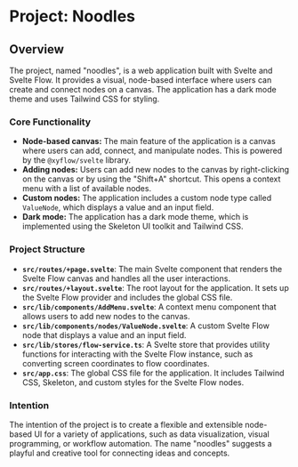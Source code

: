 # Project: Noodles

## Overview

The project, named "noodles", is a web application built with Svelte and Svelte Flow. It provides a visual, node-based interface where users can create and connect nodes on a canvas. The application has a dark mode theme and uses Tailwind CSS for styling.

### Core Functionality

*   **Node-based canvas:** The main feature of the application is a canvas where users can add, connect, and manipulate nodes. This is powered by the `@xyflow/svelte` library.
*   **Adding nodes:** Users can add new nodes to the canvas by right-clicking on the canvas or by using the "Shift+A" shortcut. This opens a context menu with a list of available nodes.
*   **Custom nodes:** The application includes a custom node type called `ValueNode`, which displays a value and an input field.
*   **Dark mode:** The application has a dark mode theme, which is implemented using the Skeleton UI toolkit and Tailwind CSS.

### Project Structure

*   **`src/routes/+page.svelte`**: The main Svelte component that renders the Svelte Flow canvas and handles all the user interactions.
*   **`src/routes/+layout.svelte`**: The root layout for the application. It sets up the Svelte Flow provider and includes the global CSS file.
*   **`src/lib/components/AddMenu.svelte`**: A context menu component that allows users to add new nodes to the canvas.
*   **`src/lib/components/nodes/ValueNode.svelte`**: A custom Svelte Flow node that displays a value and an input field.
*   **`src/lib/stores/flow-service.ts`**: A Svelte store that provides utility functions for interacting with the Svelte Flow instance, such as converting screen coordinates to flow coordinates.
*   **`src/app.css`**: The global CSS file for the application. It includes Tailwind CSS, Skeleton, and custom styles for the Svelte Flow nodes.

### Intention

The intention of the project is to create a flexible and extensible node-based UI for a variety of applications, such as data visualization, visual programming, or workflow automation. The name "noodles" suggests a playful and creative tool for connecting ideas and concepts.
